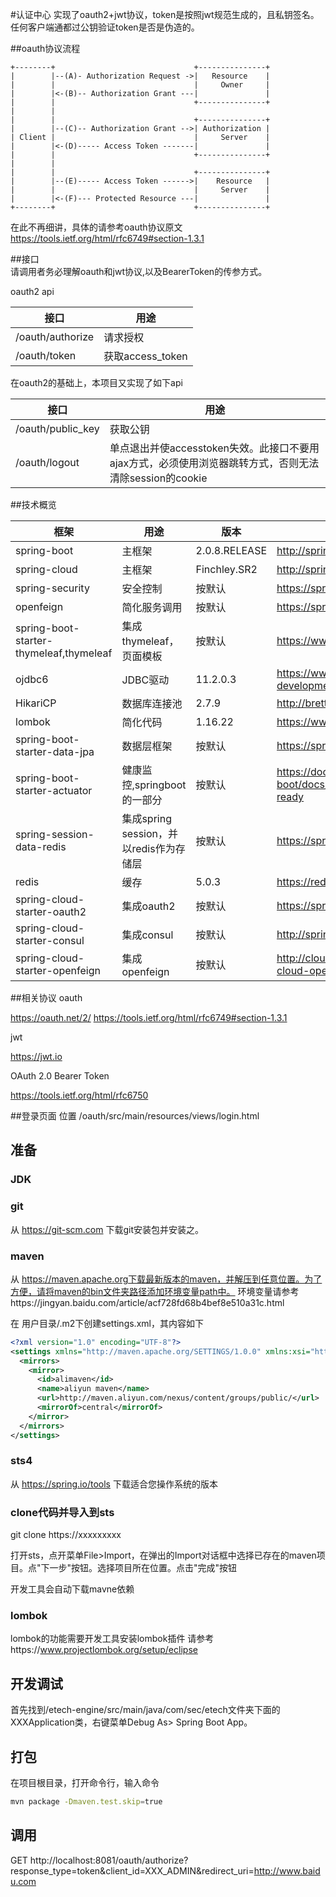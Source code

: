 #认证中心
实现了oauth2+jwt协议，token是按照jwt规范生成的，且私钥签名。
任何客户端通都过公钥验证token是否是伪造的。

##oauth协议流程

    +--------+                               +---------------+
    |        |--(A)- Authorization Request ->|   Resource    |
    |        |                               |     Owner     |
    |        |<-(B)-- Authorization Grant ---|               |
    |        |                               +---------------+
    |        |
    |        |                               +---------------+
    |        |--(C)-- Authorization Grant -->| Authorization |
    | Client |                               |     Server    |
    |        |<-(D)----- Access Token -------|               |
    |        |                               +---------------+
    |        |
    |        |                               +---------------+
    |        |--(E)----- Access Token ------>|    Resource   |
    |        |                               |     Server    |
    |        |<-(F)--- Protected Resource ---|               |
    +--------+                               +---------------+
    
在此不再细讲，具体的请参考oauth协议原文
https://tools.ietf.org/html/rfc6749#section-1.3.1
    
##接口   
请调用者务必理解oauth和jwt协议,以及BearerToken的传参方式。
  
oauth2 api

| 接口 | 用途   |
| ------  | ------ |
| /oauth/authorize | 请求授权  |
| /oauth/token | 获取access_token |

在oauth2的基础上，本项目又实现了如下api

| 接口 | 用途   |
| ------  | ------ |
| /oauth/public_key | 获取公钥  |
| /oauth/logout | 单点退出并使accesstoken失效。此接口不要用ajax方式，必须使用浏览器跳转方式，否则无法清除session的cookie |
  

##技术概览

| 框架 | 用途 | 版本 | 官网 |
| ------ | ------ | ------ | ------ |
| spring-boot | 主框架 | 2.0.8.RELEASE | http://spring.io/projects/spring-boot |
| spring-cloud | 主框架 | Finchley.SR2 | http://spring.io/projects/spring-cloud |
| spring-security | 安全控制 | 按默认 | https://spring.io/projects/spring-security |
| openfeign | 简化服务调用 | 按默认 | https://spring.io/projects/spring-security |
| spring-boot-starter-thymeleaf,thymeleaf | 集成thymeleaf，页面模板 | 按默认 | https://www.thymeleaf.org |
| ojdbc6 | JDBC驱动 | 11.2.0.3 | https://www.oracle.com/technetwork/database/application-development/jdbc/downloads/index.html |
| HikariCP | 数据库连接池 | 2.7.9 | http://brettwooldridge.github.io/HikariCP/ |
| lombok | 简化代码 | 1.16.22 | https://www.projectlombok.org |
| spring-boot-starter-data-jpa | 数据层框架 | 按默认 | https://spring.io/projects/spring-data-jpa |
| spring-boot-starter-actuator | 健康监控,springboot的一部分 | 按默认 | https://docs.spring.io/spring-boot/docs/2.0.8.RELEASE/reference/htmlsingle/#production-ready |
| spring-session-data-redis | 集成spring session，并以redis作为存储层 | 按默认 | https://spring.io/projects/spring-session#overview |
| redis | 缓存 | 5.0.3 | https://redis.io |
| spring-cloud-starter-oauth2 | 集成oauth2 | 按默认 | https://spring.io/projects/spring-security-oauth#overview |
| spring-cloud-starter-consul | 集成consul | 按默认 | http://spring.io/projects/spring-cloud-consul |
| spring-cloud-starter-openfeign | 集成openfeign | 按默认 | http://cloud.spring.io/spring-cloud-openfeign/single/spring-cloud-openfeign.html |


##相关协议
oauth

https://oauth.net/2/
https://tools.ietf.org/html/rfc6749#section-1.3.1

jwt

https://jwt.io

OAuth 2.0 Bearer Token

https://tools.ietf.org/html/rfc6750

##登录页面
位置
/oauth/src/main/resources/views/login.html

## 准备
### JDK

### git
从 https://git-scm.com 下载git安装包并安装之。

### maven
从 https://maven.apache.org下载最新版本的maven，并解压到任意位置。为了方便，请将maven的bin文件夹路径添加环境变量path中。
环境变量请参考https://jingyan.baidu.com/article/acf728fd68b4bef8e510a31c.html

在 用户目录/.m2下创建settings.xml，其内容如下
```xml
<?xml version="1.0" encoding="UTF-8"?>
<settings xmlns="http://maven.apache.org/SETTINGS/1.0.0" xmlns:xsi="http://www.w3.org/2001/XMLSchema-instance" xsi:schemaLocation="http://maven.apache.org/SETTINGS/1.0.0 http://maven.apache.org/xsd/settings-1.0.0.xsd">
  <mirrors>
    <mirror>
      <id>alimaven</id>
      <name>aliyun maven</name>
      <url>http://maven.aliyun.com/nexus/content/groups/public/</url>
      <mirrorOf>central</mirrorOf>
    </mirror>
  </mirrors> 
</settings>
```

### sts4 
从 https://spring.io/tools 下载适合您操作系统的版本

### clone代码并导入到sts
git clone https://xxxxxxxxx

打开sts，点开菜单File>Import，在弹出的Import对话框中选择已存在的maven项目。点"下一步"按钮。选择项目所在位置。点击"完成"按钮

开发工具会自动下载mavne依赖

### lombok
lombok的功能需要开发工具安装lombok插件
请参考https://www.projectlombok.org/setup/eclipse

## 开发调试
首先找到/etech-engine/src/main/java/com/sec/etech文件夹下面的XXXApplication类，右键菜单Debug As> Spring Boot App。

## 打包
在项目根目录，打开命令行，输入命令
```bash
mvn package -Dmaven.test.skip=true
```

## 调用
GET http://localhost:8081/oauth/authorize?response_type=token&client_id=XXX_ADMIN&redirect_uri=http://www.baidu.com

